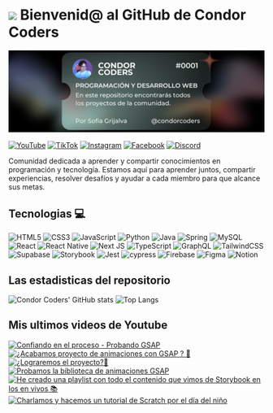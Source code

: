# <img src="https://media.giphy.com/media/lGhBlBMIN2XsEteTN3/giphy.gif" width="100"/> Bienvenid@ al GitHub de Condor Coders

![Banner de Condor Coders](banner-github-condor-coders.png)

[![YouTube](https://img.shields.io/badge/YouTube-%23FF0000.svg?style=for-the-badge&logo=YouTube&logoColor=white)](https://www.youtube.com/@condorcoders)
[![TikTok](https://img.shields.io/badge/TikTok-%23000000.svg?style=for-the-badge&logo=TikTok&logoColor=white)](https://www.tiktok.com/@condorcoders)
[![Instagram](https://img.shields.io/badge/Instagram-%23E4405F.svg?style=for-the-badge&logo=Instagram&logoColor=white)](https://www.instagram.com/condorcoders/)
[![Facebook](https://img.shields.io/badge/Facebook-%231877F2.svg?style=for-the-badge&logo=Facebook&logoColor=white)](https://www.facebook.com/condorcoders/)
[![Discord](https://img.shields.io/badge/Discord-%235865F2.svg?style=for-the-badge&logo=discord&logoColor=white)](https://discord.gg/ah7zYsBU)

Comunidad dedicada a aprender y compartir conocimientos en programación y tecnología. Estamos aquí para aprender juntos, compartir experiencias, resolver desafíos y ayudar a cada miembro para que alcance sus metas.

## Tecnologias 💻
![HTML5](https://img.shields.io/badge/html5-%23E34F26.svg?style=for-the-badge&logo=html5&logoColor=white)
![CSS3](https://img.shields.io/badge/css3-%231572B6.svg?style=for-the-badge&logo=css3&logoColor=white)
![JavaScript](https://img.shields.io/badge/javascript-%23323330.svg?style=for-the-badge&logo=javascript&logoColor=%23F7DF1E)
![Python](https://img.shields.io/badge/python-3670A0?style=for-the-badge&logo=python&logoColor=ffdd54)
![Java](https://img.shields.io/badge/java-%23ED8B00.svg?style=for-the-badge&logo=openjdk&logoColor=white)
![Spring](https://img.shields.io/badge/spring-%236DB33F.svg?style=for-the-badge&logo=spring&logoColor=white)
![MySQL](https://img.shields.io/badge/mysql-%2300f.svg?style=for-the-badge&logo=mysql&logoColor=white)
<br/>
![React](https://img.shields.io/badge/react-%2320232a.svg?style=for-the-badge&logo=react&logoColor=%2361DAFB)
![React Native](https://img.shields.io/badge/react_native-%2320232a.svg?style=for-the-badge&logo=react&logoColor=%2361DAFB)
![Next JS](https://img.shields.io/badge/Next-black?style=for-the-badge&logo=next.js&logoColor=white)
![TypeScript](https://img.shields.io/badge/typescript-%23007ACC.svg?style=for-the-badge&logo=typescript&logoColor=white)
![GraphQL](https://img.shields.io/badge/-GraphQL-E10098?style=for-the-badge&logo=graphql&logoColor=white)
![TailwindCSS](https://img.shields.io/badge/tailwindcss-%2338B2AC.svg?style=for-the-badge&logo=tailwind-css&logoColor=white)
<br/>
![Supabase](https://img.shields.io/badge/Supabase-3ECF8E?style=for-the-badge&logo=supabase&logoColor=white)
![Storybook](https://img.shields.io/badge/-Storybook-FF4785?style=for-the-badge&logo=storybook&logoColor=white)
![Jest](https://img.shields.io/badge/-jest-%23C21325?style=for-the-badge&logo=jest&logoColor=white)
![cypress](https://img.shields.io/badge/-cypress-%23E5E5E5?style=for-the-badge&logo=cypress&logoColor=058a5e)
![Firebase](https://img.shields.io/badge/Firebase-039BE5?style=for-the-badge&logo=Firebase&logoColor=white)
![Figma](https://img.shields.io/badge/figma-%23F24E1E.svg?style=for-the-badge&logo=figma&logoColor=white)
![Notion](https://img.shields.io/badge/Notion-%23000000.svg?style=for-the-badge&logo=notion&logoColor=white)

## Las estadisticas del repositorio
![Condor Coders' GitHub stats](https://github-readme-stats.vercel.app/api?username=condorcoders&show_icons=true&theme=dark) ![Top Langs](https://github-readme-stats.vercel.app/api/top-langs/?username=condorcoders&layout=compact&theme=dark)

## Mis ultimos videos de Youtube
<!-- BEGIN YOUTUBE-CARDS -->
[![Confiando en el proceso - Probando GSAP](https://ytcards.demolab.com/?id=owvv5EkbDvo&title=Confiando+en+el+proceso+-+Probando+GSAP&lang=en&timestamp=1719432534&background_color=%230d1117&title_color=%23ffffff&stats_color=%23dedede&max_title_lines=1&width=250&border_radius=5 "Confiando en el proceso - Probando GSAP")](https://www.youtube.com/watch?v=owvv5EkbDvo)
[![¿Acabamos proyecto de animaciones con GSAP ? 🤔](https://ytcards.demolab.com/?id=3_peheYGBXs&title=%C2%BFAcabamos+proyecto+de+animaciones+con+GSAP+%3F+%F0%9F%A4%94&lang=en&timestamp=1719142321&background_color=%230d1117&title_color=%23ffffff&stats_color=%23dedede&max_title_lines=1&width=250&border_radius=5 "¿Acabamos proyecto de animaciones con GSAP ? 🤔")](https://www.youtube.com/watch?v=3_peheYGBXs)
[![¿Lograremos el proyecto?🤔](https://ytcards.demolab.com/?id=DYIbBgObv-0&title=%C2%BFLograremos+el+proyecto%3F%F0%9F%A4%94&lang=en&timestamp=1718169510&background_color=%230d1117&title_color=%23ffffff&stats_color=%23dedede&max_title_lines=1&width=250&border_radius=5 "¿Lograremos el proyecto?🤔")](https://www.youtube.com/watch?v=DYIbBgObv-0)
[![Probamos la biblioteca de animaciones GSAP](https://ytcards.demolab.com/?id=NAusdXw77Bo&title=Probamos+la+biblioteca+de+animaciones+GSAP&lang=en&timestamp=1717933341&background_color=%230d1117&title_color=%23ffffff&stats_color=%23dedede&max_title_lines=1&width=250&border_radius=5 "Probamos la biblioteca de animaciones GSAP")](https://www.youtube.com/watch?v=NAusdXw77Bo)
[![He creado una playlist con todo el contenido que vimos de Storybook en los en vivos 📚](https://ytcards.demolab.com/?id=9z_tcdxz-KM&title=He+creado+una+playlist+con+todo+el+contenido+que+vimos+de+Storybook+en+los+en+vivos+%F0%9F%93%9A&lang=en&timestamp=1717645361&background_color=%230d1117&title_color=%23ffffff&stats_color=%23dedede&max_title_lines=1&width=250&border_radius=5 "He creado una playlist con todo el contenido que vimos de Storybook en los en vivos 📚")](https://www.youtube.com/watch?v=9z_tcdxz-KM)
[![Charlamos y hacemos un tutorial de Scratch por el día del niño](https://ytcards.demolab.com/?id=unmqgxbWoCc&title=Charlamos+y+hacemos+un+tutorial+de+Scratch+por+el+d%C3%ADa+del+ni%C3%B1o&lang=en&timestamp=1717327119&background_color=%230d1117&title_color=%23ffffff&stats_color=%23dedede&max_title_lines=1&width=250&border_radius=5 "Charlamos y hacemos un tutorial de Scratch por el día del niño")](https://www.youtube.com/watch?v=unmqgxbWoCc)
<!-- END YOUTUBE-CARDS -->
